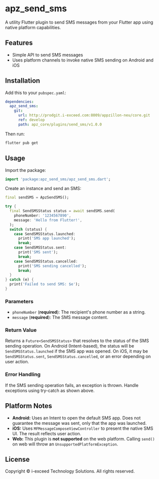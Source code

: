 # apz_send_sms

A utility Flutter plugin to send SMS messages from your Flutter app using native platform capabilities.

## Features
- Simple API to send SMS messages
- Uses platform channels to invoke native SMS sending on Android and iOS

## Installation
Add this to your `pubspec.yaml`:

```yaml
dependencies:
  apz_send_sms:
    git:
      url: http://prodgit.i-exceed.com:8009/appzillon-neu/core.git
      ref: develop
      path: apz_core/plugins/send_sms/v1.0.0
```

Then run:
```sh
flutter pub get
```


## Usage

Import the package:

```dart
import 'package:apz_send_sms/apz_send_sms.dart';
```

Create an instance and send an SMS:

```dart
final sendSMS = ApzSendSMS();

try {
  final SendSMSStatus status = await sendSMS.send(
    phoneNumber: '1234567890',
    message: 'Hello from Flutter!',
  );
  switch (status) {
    case SendSMSStatus.launched:
      print('SMS app launched');
      break;
    case SendSMSStatus.sent:
      print('SMS sent');
      break;
    case SendSMSStatus.cancelled:
      print('SMS sending cancelled');
      break;
  }
} catch (e) {
  print('Failed to send SMS: $e');
}
```

### Parameters
- `phoneNumber` (**required**): The recipient's phone number as a string.
- `message` (**required**): The SMS message content.

### Return Value
Returns a `Future<SendSMSStatus>` that resolves to the status of the SMS sending operation. On Android (Intent-based), the status will be `SendSMSStatus.launched` if the SMS app was opened. On iOS, it may be `SendSMSStatus.sent`, `SendSMSStatus.cancelled`, or an error depending on user action.

### Error Handling
If the SMS sending operation fails, an exception is thrown. Handle exceptions using try-catch as shown above.

## Platform Notes
- **Android:** Uses an Intent to open the default SMS app. Does not guarantee the message was sent, only that the app was launched.
- **iOS:** Uses `MFMessageComposeViewController` to present the native SMS UI. The result reflects user action.
- **Web:** This plugin is **not supported** on the web platform. Calling `send()` on web will throw an `UnsupportedPlatformException`.

## License
Copyright © i-exceed Technology Solutions. All rights reserved.
